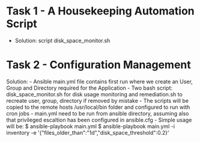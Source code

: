 # Task 1 - A Housekeeping Automation Script
   
   - Solution: script disk_space_monitor.sh 
   
# Task 2 - Configuration Management
  
   Solution: 
      - Ansible main.yml file contains first run where we create an User, Group and Directory required for the Application
      - Two bash script: disk_space_monitor.sh for disk usage monitoring and remediation.sh to recreate user, group, directory if removed by mistake
      - The scripts will be copied to the remote hosts /usr/local/bin folder and configured to run with cron jobs 
      - main.yml need to be run from ansible directory, assuming also that privileged escaltion has been configured in ansible.cfg
      - Simple usage will be: 
       $ ansible-playbook main.yml 
       $ ansible-playbook main.yml -i inventory -e '{"files_older_than":"1d","disk_space_threshold":0.2}'
  
